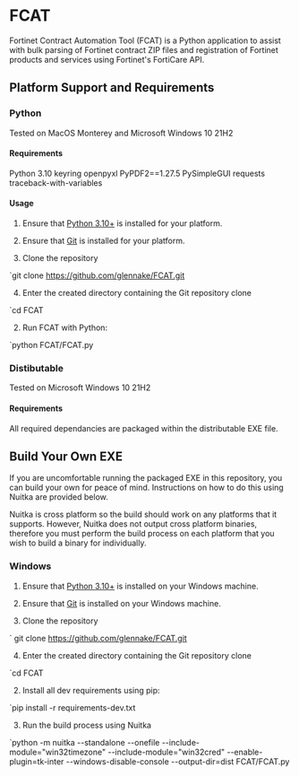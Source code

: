 # FCAT
Fortinet Contract Automation Tool (FCAT) is a Python application to assist with bulk parsing of Fortinet contract ZIP files and registration of Fortinet products and services using Fortinet's FortiCare API.

## Platform Support and Requirements

### Python

Tested on MacOS Monterey and Microsoft Windows 10 21H2

#### Requirements

Python 3.10
keyring
openpyxl
PyPDF2==1.27.5
PySimpleGUI
requests
traceback-with-variables

#### Usage

1. Ensure that [Python 3.10+](https://www.python.org/downloads/) is installed for your platform.

2. Ensure that [Git](https://git-scm.com/downloads) is installed for your platform.

3. Clone the repository

`git clone https://github.com/glennake/FCAT.git

4. Enter the created directory containing the Git repository clone

`cd FCAT

2. Run FCAT with Python:

`python FCAT/FCAT.py

### Distibutable

Tested on Microsoft Windows 10 21H2

#### Requirements

All required dependancies are packaged within the distributable EXE file.

## Build Your Own EXE

If you are uncomfortable running the packaged EXE in this repository, you can build your own for peace of mind. Instructions on how to do this using Nuitka are provided below.

Nuitka is cross platform so the build should work on any platforms that it supports. However, Nuitka does not output cross platform binaries, therefore you must perform the build process on each platform that you wish to build a binary for individually.

### Windows

1. Ensure that [Python 3.10+](https://www.python.org/downloads/windows/) is installed on your Windows machine.

2. Ensure that [Git](https://git-scm.com/download/win) is installed on your Windows machine.

3. Clone the repository

` git clone https://github.com/glennake/FCAT.git

4. Enter the created directory containing the Git repository clone

`cd FCAT

2. Install all dev requirements using pip:

`pip install -r requirements-dev.txt

3. Run the build process using Nuitka

`python -m nuitka --standalone --onefile --include-module="win32timezone" --include-module="win32cred" --enable-plugin=tk-inter --windows-disable-console --output-dir=dist FCAT/FCAT.py